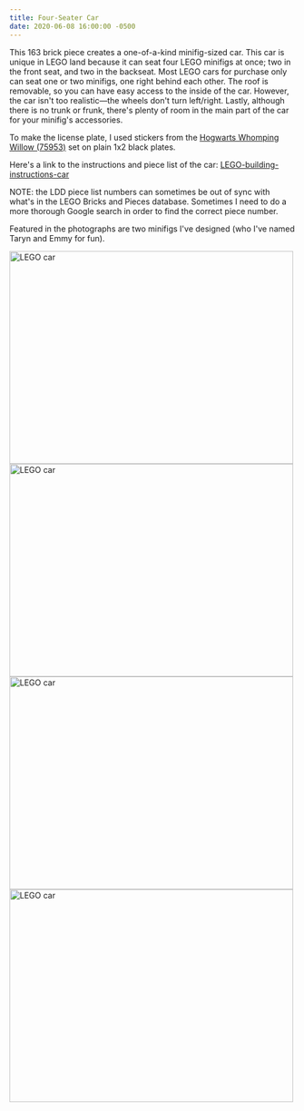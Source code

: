 ```yaml
---
title: Four-Seater Car
date: 2020-06-08 16:00:00 -0500
---
```


This 163 brick piece creates a one-of-a-kind minifig-sized car. This car is unique in LEGO land because it can seat four LEGO minifigs at once; two in the front seat, and two in the backseat. Most LEGO cars for purchase only can seat one or two minifigs, one right behind each other. The roof is removable, so you can have easy access to the inside of the car. However, the car isn't too realistic—the wheels don't turn left/right. Lastly, although there is no trunk or frunk, there's plenty of room in the main part of the car for your minifig's accessories.

To make the license plate, I used stickers from the [Hogwarts Whomping Willow (75953)](https://www.lego.com/en-us/product/hogwarts-whomping-willow-75953) set on plain 1x2 black plates.

Here's a link to the instructions and piece list of the car: <a href="/assets/resources/LEGO-building-instructions-car.pdf" target="_blank">LEGO-building-instructions-car</a>

NOTE: the LDD piece list numbers can sometimes be out of sync with what's in the LEGO Bricks and Pieces database. Sometimes I need to do a more thorough Google search in order to find the correct piece number.

Featured in the photographs are two minifigs I've designed (who I've named Taryn and Emmy for fun).

<div class="text-center">
  <a data-flickr-embed="true" href="https://www.flickr.com/photos/184539266@N08/49985840352/in/album-72157714494860177/" title="LEGO car"><img class="image" src="https://live.staticflickr.com/65535/49985840352_9032841264.jpg" width="500" height="375" alt="LEGO car"></a>
  <a data-flickr-embed="true" href="https://www.flickr.com/photos/184539266@N08/49985585081/in/album-72157714494860177/" title="LEGO car"><img class="image" src="https://live.staticflickr.com/65535/49985585081_8a33a16dee.jpg" width="500" height="375" alt="LEGO car"></a>
  <a data-flickr-embed="true" href="https://www.flickr.com/photos/184539266@N08/49985840327/in/album-72157714494860177/" title="LEGO car"><img class="image" src="https://live.staticflickr.com/65535/49985840327_da44a85b5d.jpg" width="500" height="375" alt="LEGO car"></a>
  <a data-flickr-embed="true" href="https://www.flickr.com/photos/184539266@N08/49985065258/in/album-72157714494860177/" title="LEGO car"><img class="image" src="https://live.staticflickr.com/65535/49985065258_fdd7b8c519.jpg" width="500" height="375" alt="LEGO car"></a>
</div>

